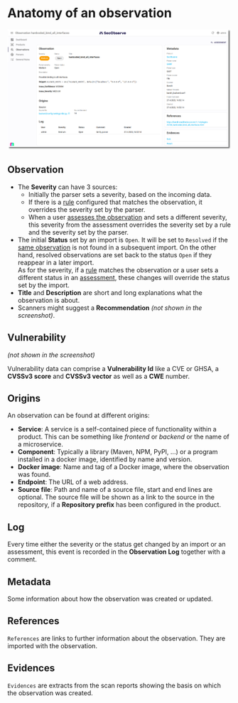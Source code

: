 # Anatomy of an observation

![Observation](../assets/images/screenshot_observation.png)

## Observation

* The **Severity** can have 3 sources: 
    * Initially the parser sets a severity, based on the incoming data. 
    * If there is a [rule](../usage/rule_engine.md) configured that matches the observation, it overrides the severity set by the parser.
    * When a user [assesses the observation](../usage/assess_observations.md) and sets a different severity, this severity from the assessment overrides the severity set by a rule and the severity set by the parser.
* The initial **Status** set by an import is `Open`. It will be set to `Resolved` if the [same observation](../../usage/import_observations/#import-algorithm) is not found in a subsequent import. On the other hand, resolved observations are set back to the status `Open` if they reappear in a later import.  
As for the severity, if a [rule](../usage/rule_engine.md) matches the observation or a user sets a different status in an [assessment](../usage/assess_observations.md), these changes will override the status set by the import.
* **Title** and **Description** are short and long explanations what the observation is about.
* Scanners might suggest a **Recommendation** *(not shown in the screenshot)*.

## Vulnerability

*(not shown in the screenshot)*

Vulnerability data can comprise a **Vulnerability Id** like a CVE or GHSA, a **CVSSv3 score** and **CVSSv3 vector** as well as a **CWE** number.

## Origins

An observation can be found at different origins:

* **Service**: A service is a self-contained piece of functionality within a product. This can be something like *frontend* or *backend* or the name of a microservice.
* **Component**: Typically a library (Maven, NPM, PyPI, ...) or a program installed in a docker image, identified by name and version.
* **Docker image**: Name and tag of a Docker image, where the observation was found.
* **Endpoint**: The URL of a web address.
* **Source file**: Path and name of a source file, start and end lines are optional. The source file will be shown as a link to the source in the repository, if a **Repository prefix** has been configured in the product.

## Log

Every time either the severity or the status get changed by an import or an assessment, this event is recorded in the **Observation Log** together with a comment.

## Metadata

Some information about how the observation was created or updated.

## References

`References` are links to further information about the observation. They are imported with the observation.

## Evidences

`Evidences` are extracts from the scan reports showing the basis on which the observation was created.

